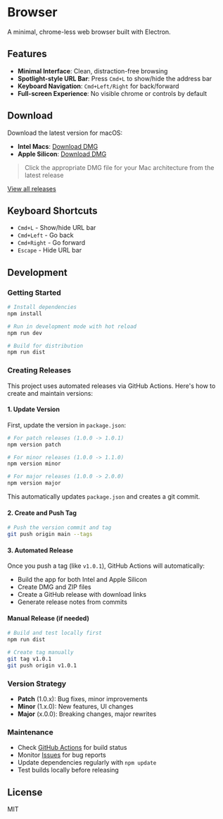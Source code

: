 # Browser

A minimal, chrome-less web browser built with Electron.

## Features

- **Minimal Interface**: Clean, distraction-free browsing
- **Spotlight-style URL Bar**: Press `Cmd+L` to show/hide the address bar
- **Keyboard Navigation**: `Cmd+Left/Right` for back/forward
- **Full-screen Experience**: No visible chrome or controls by default

## Download

Download the latest version for macOS:

- **Intel Macs**: [Download DMG](https://github.com/egstad/browser/releases/latest)
- **Apple Silicon**: [Download DMG](https://github.com/egstad/browser/releases/latest)

> Click the appropriate DMG file for your Mac architecture from the latest release

[View all releases](https://github.com/egstad/browser/releases)

## Keyboard Shortcuts

- `Cmd+L` - Show/hide URL bar
- `Cmd+Left` - Go back
- `Cmd+Right` - Go forward
- `Escape` - Hide URL bar

## Development

### Getting Started

```bash
# Install dependencies
npm install

# Run in development mode with hot reload
npm run dev

# Build for distribution
npm run dist
```

### Creating Releases

This project uses automated releases via GitHub Actions. Here's how to create and maintain versions:

#### 1. Update Version

First, update the version in `package.json`:

```bash
# For patch releases (1.0.0 -> 1.0.1)
npm version patch

# For minor releases (1.0.0 -> 1.1.0)
npm version minor

# For major releases (1.0.0 -> 2.0.0)
npm version major
```

This automatically updates `package.json` and creates a git commit.

#### 2. Create and Push Tag

```bash
# Push the version commit and tag
git push origin main --tags
```

#### 3. Automated Release

Once you push a tag (like `v1.0.1`), GitHub Actions will automatically:
- Build the app for both Intel and Apple Silicon
- Create DMG and ZIP files
- Create a GitHub release with download links
- Generate release notes from commits

#### Manual Release (if needed)

```bash
# Build and test locally first
npm run dist

# Create tag manually
git tag v1.0.1
git push origin v1.0.1
```

### Version Strategy

- **Patch** (1.0.x): Bug fixes, minor improvements
- **Minor** (1.x.0): New features, UI changes
- **Major** (x.0.0): Breaking changes, major rewrites

### Maintenance

- Check [GitHub Actions](../../actions) for build status
- Monitor [Issues](../../issues) for bug reports
- Update dependencies regularly with `npm update`
- Test builds locally before releasing

## License

MIT